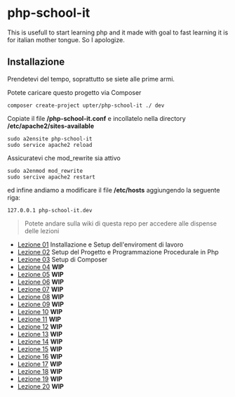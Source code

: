 # php-school-it

This is usefull to start learning php and it made with goal to fast learning it is for italian mother tongue. So I apologize.

## Installazione

Prendetevi del tempo, soprattutto se siete alle prime armi.

Potete caricare questo progetto via Composer

```
composer create-project upter/php-school-it ./ dev
```

Copiate il file **/php-school-it.conf** e incollatelo nella directory **/etc/apache2/sites-available**

```
sudo a2ensite php-school-it
sudo service apache2 reload
```

Assicuratevi che mod_rewrite sia attivo

```
sudo a2enmod mod_rewrite
sudo sercive apache2 restart
```

ed infine andiamo a modificare il file **/etc/hosts** aggiungendo la seguente riga:

```
127.0.0.1 php-school-it.dev
```

> Potete andare sulla wiki di questa repo per accedere alle dispense delle lezioni

  * [Lezione 01](https://github.com/upter/php-school-it/wiki/Lezione-01 "Installazione e Setup dell'enviroment di lavoro") Installazione e Setup dell'enviroment di lavoro
  * [Lezione 02](https://github.com/upter/php-school-it/wiki/Lezione-02 "Setup del Progetto e Programmazione Procedurale in Php") Setup del Progetto e Programmazione Procedurale in Php
  * [Lezione 03](https://github.com/upter/php-school-it/wiki/Lezione-03 "Setup di Composer") Setup di Composer
  * [Lezione 04](https://github.com/upter/php-school-it/wiki) **WIP**
  * [Lezione 05](https://github.com/upter/php-school-it/wiki) **WIP**
  * [Lezione 06](https://github.com/upter/php-school-it/wiki) **WIP**
  * [Lezione 07](https://github.com/upter/php-school-it/wiki) **WIP**
  * [Lezione 08](https://github.com/upter/php-school-it/wiki) **WIP**
  * [Lezione 09](https://github.com/upter/php-school-it/wiki) **WIP**
  * [Lezione 10](https://github.com/upter/php-school-it/wiki) **WIP**
  * [Lezione 11](https://github.com/upter/php-school-it/wiki) **WIP**
  * [Lezione 12](https://github.com/upter/php-school-it/wiki) **WIP**
  * [Lezione 13](https://github.com/upter/php-school-it/wiki) **WIP**
  * [Lezione 14](https://github.com/upter/php-school-it/wiki) **WIP**
  * [Lezione 15](https://github.com/upter/php-school-it/wiki) **WIP**
  * [Lezione 16](https://github.com/upter/php-school-it/wiki) **WIP**
  * [Lezione 17](https://github.com/upter/php-school-it/wiki) **WIP**
  * [Lezione 18](https://github.com/upter/php-school-it/wiki) **WIP**
  * [Lezione 19](https://github.com/upter/php-school-it/wiki) **WIP**
  * [Lezione 20](https://github.com/upter/php-school-it/wiki) **WIP**
  
